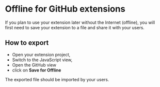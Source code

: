 # Offline for GitHub extensions

If you plan to use your extension later without the Internet (offline), you will first need to save your extension to a file and share it with your users.

## How to export

* Open your extension project,
* Switch to the JavaScript view,
* Open the GitHub view
* click on **Save for Offline**

The exported file should be imported by your users.